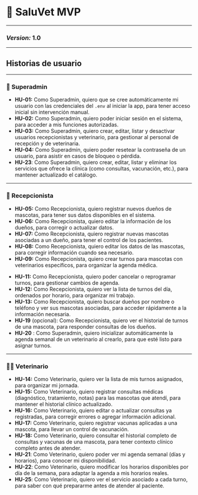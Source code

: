 # 🐾 SaluVet MVP
---

### ***Version:*** **1.0**

---

## Historias de usuario

---
### 👑 Superadmin

* **HU-01:** Como Superadmin, quiero que se cree automáticamente mi usuario con las credenciales del `.env` al iniciar la app, para tener acceso inicial sin intervención manual.
* **HU-02:** Como Superadmin, quiero poder iniciar sesión en el sistema, para acceder a mis funciones autorizadas.
* **HU-03:** Como Superadmin, quiero crear, editar, listar y desactivar usuarios recepcionistas y veterinario, para gestionar al personal de recepción y de veterinaria.
* **HU-04:** Como Superadmin, quiero poder resetear la contraseña de un usuario, para asistir en casos de bloqueo o pérdida.
* **HU-23**: Como Superadmin, quiero crear, editar, listar y eliminar los servicios que ofrece la clínica (como consultas, vacunación, etc.), para mantener actualizado el catálogo.

---

### 📅 Recepcionista

* **HU-05:** Como Recepcionista, quiero registrar nuevos dueños de mascotas, para tener sus datos disponibles en el sistema.
* **HU-06:** Como Recepcionista, quiero editar la información de los dueños, para corregir o actualizar datos.
* **HU-07:** Como Recepcionista, quiero registrar nuevas mascotas asociadas a un dueño, para tener el control de los pacientes.
* **HU-08:** Como Recepcionista, quiero editar los datos de las mascotas, para corregir información cuando sea necesario.
* **HU-09:** Como Recepcionista, quiero crear turnos para mascotas con veterinarios específicos, para organizar la agenda médica.
<!-- ahora integrada en la 09 * **HU-10:** Como Recepcionista, quiero validar que no haya solapamientos al crear un turno, para evitar errores en la planificación. -->
* **HU-11:** Como Recepcionista, quiero poder cancelar o reprogramar turnos, para gestionar cambios de agenda.
* **HU-12:** Como Recepcionista, quiero ver la lista de turnos del día, ordenados por horario, para organizar mi trabajo.
* **HU-13:** Como Recepcionista, quiero buscar dueños por nombre o teléfono y ver sus mascotas asociadas, para acceder rápidamente a la información necesaria.
* **HU-19** (opcional): Como Recepcionista, quiero ver el historial de turnos de una mascota, para responder consultas de los dueños.
* **HU-20** : Como Superadmin, quiero inicializar automáticamente la agenda semanal de un veterinario al crearlo, para que esté listo para asignar turnos.
<!-- Ahora integrada en la 09 * **HU-24**: Como Recepcionista, quiero seleccionar un servicio al crear un turno, para que el veterinario sepa qué procedimiento debe realizar. -->
---

### 👨‍⚕️ Veterinario

* **HU-14:** Como Veterinario, quiero ver la lista de mis turnos asignados, para organizar mi jornada.
* **HU-15:** Como Veterinario, quiero registrar consultas médicas (diagnóstico, tratamiento, notas) para las mascotas que atendí, para mantener el historial clínico actualizado.
* **HU-16:** Como Veterinario, quiero editar o actualizar consultas ya registradas, para corregir errores o agregar información adicional.
* **HU-17:** Como Veterinario, quiero registrar vacunas aplicadas a una mascota, para llevar un control de vacunación.
* **HU-18:** Como Veterinario, quiero consultar el historial completo de consultas y vacunas de una mascota, para tener contexto clínico completo antes de atender.
* **HU-21**: Como Veterinario, quiero poder ver mi agenda semanal (días y horarios), para conocer mi disponibilidad.
* **HU-22**: Como Veterinario, quiero modificar los horarios disponibles por día de la semana, para adaptar la agenda a mis horarios reales.
* **HU-25**: Como Veterinario, quiero ver el servicio asociado a cada turno, para saber con qué prepararme antes de atender al paciente.